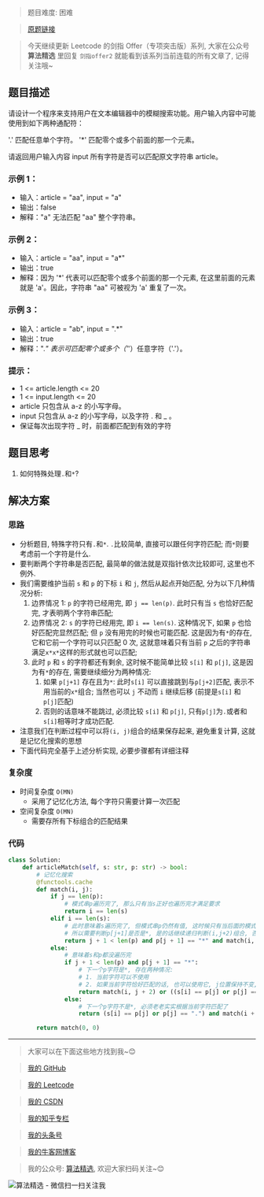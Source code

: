 > 题目难度: 困难

> [原题链接](https://leetcode.cn/problems/zheng-ze-biao-da-shi-pi-pei-lcof/)

> 今天继续更新 Leetcode 的剑指 Offer（专项突击版）系列, 大家在公众号 **算法精选** 里回复 `剑指offer2` 就能看到该系列当前连载的所有文章了, 记得关注哦~

## 题目描述

请设计一个程序来支持用户在文本编辑器中的模糊搜索功能。用户输入内容中可能使用到如下两种通配符：

'.' 匹配任意单个字符。
'\*' 匹配零个或多个前面的那一个元素。

请返回用户输入内容 input 所有字符是否可以匹配原文字符串 article。

### 示例 1：

- 输入：article = "aa", input = "a"
- 输出：false
- 解释："a" 无法匹配 "aa" 整个字符串。

### 示例 2：

- 输入：article = "aa", input = "a\*"
- 输出：true
- 解释：因为 '\*' 代表可以匹配零个或多个前面的那一个元素, 在这里前面的元素就是 'a'。因此，字符串 "aa" 可被视为 'a' 重复了一次。

### 示例 3：

- 输入：article = "ab", input = ".\*"
- 输出：true
- 解释："._" 表示可匹配零个或多个（'_'）任意字符（'.'）。

### 提示：

- 1 <= article.length <= 20
- 1 <= input.length <= 20
- article 只包含从 a-z 的小写字母。
- input 只包含从 a-z 的小写字母，以及字符 . 和 \_ 。
- 保证每次出现字符 \_ 时，前面都匹配到有效的字符

## 题目思考

1. 如何特殊处理`.`和`*`?

## 解决方案

### 思路

- 分析题目, 特殊字符只有`.`和`*`. `.`比较简单, 直接可以跟任何字符匹配; 而`*`则要考虑前一个字符是什么.
- 要判断两个字符串是否匹配, 最简单的做法就是双指针依次比较即可, 这里也不例外.
- 我们需要维护当前 `s` 和 `p` 的下标 `i` 和 `j`, 然后从起点开始匹配, 分为以下几种情况分析:
  1. 边界情况 1: `p` 的字符已经用完, 即 `j == len(p)`. 此时只有当 `s` 也恰好匹配完, 才表明两个字符串匹配;
  2. 边界情况 2: `s` 的字符已经用完, 即 `i == len(s)`. 这种情况下, 如果 `p` 也恰好匹配完显然匹配; 但 `p` 没有用完的时候也可能匹配. 这是因为有`*`的存在, 它和它前一个字符可以只匹配 0 次, 这就意味着只有当前 `p` 之后的字符串满足`x*x*`这样的形式就也可以匹配;
  3. 此时 `p` 和 `s` 的字符都还有剩余, 这时候不能简单比较 `s[i]` 和 `p[j]`, 这是因为有`*`的存在, 需要继续细分为两种情况:
     1. 如果 `p[j+1]` 存在且为`*`: 此时`s[i]` 可以直接跳到与`p[j+2]`匹配, 表示不用当前的`x*`组合; 当然也可以 `j` 不动而 `i` 继续后移 (前提是`s[i]` 和 `p[j]`匹配)
     2. 否则的话意味不能跳过, 必须比较 `s[i]` 和 `p[j]`, 只有`p[j]`为`.`或者和`s[i]`相等时才成功匹配.
- 注意我们在判断过程中可以将`(i, j)`组合的结果保存起来, 避免重复计算, 这就是记忆化搜索的思想
- 下面代码完全基于上述分析实现, 必要步骤都有详细注释

### 复杂度

- 时间复杂度 `O(MN)`
  - 采用了记忆化方法, 每个字符只需要计算一次匹配
- 空间复杂度 `O(MN)`
  - 需要存所有下标组合的匹配结果

### 代码

```python
class Solution:
    def articleMatch(self, s: str, p: str) -> bool:
        # 记忆化搜索
        @functools.cache
        def match(i, j):
            if j == len(p):
                # 模式串p遍历完了, 那么只有当s正好也遍历完才满足要求
                return i == len(s)
            elif i == len(s):
                # 此时意味着s遍历完了, 但模式串p仍然有值, 这时候只有当后面的模式串都是x*x*这样的形式才可以, 代表后面的x*都只匹配0次
                # 所以需要判断p[j+1]是否是*, 是的话继续递归判断(i,j+2)组合, 否则直接返回False
                return j + 1 < len(p) and p[j + 1] == "*" and match(i, j + 2)
            else:
                # 意味着s和p都没遍历完
                if j + 1 < len(p) and p[j + 1] == "*":
                    # 下一个p字符是*, 存在两种情况:
                    # 1. 当前字符可以不使用
                    # 2. 如果当前字符恰好匹配的话, 也可以使用它, j位置保持不变, i后移
                    return match(i, j + 2) or ((s[i] == p[j] or p[j] == ".") and match(i + 1, j))
                else:
                    # 下一个p字符不是*, 必须老老实实根据当前字符匹配了
                    return (s[i] == p[j] or p[j] == ".") and match(i + 1, j + 1)

        return match(0, 0)
```

---

> 大家可以在下面这些地方找到我~😊

> [我的 GitHub](https://github.com/zjulyx)

> [我的 Leetcode](https://leetcode-cn.com/u/suibianfahui/)

> [我的 CSDN](https://me.csdn.net/zjulyx1993)

> [我的知乎专栏](https://zhuanlan.zhihu.com/c_1242508721932464128)

> [我的头条号](https://www.toutiao.com/c/user/1090304683804520/#mid=1671643017345028)

> [我的牛客网博客](https://blog.nowcoder.net/zjulyx)

> 我的公众号: [算法精选](https://mp.weixin.qq.com/s?__biz=MzA5MDk1MjI5MA==&mid=2247484158&idx=1&sn=90176bac32cf7af40e4074c721fd8a95&chksm=900285f3a7750ce5a068c9c9773781461819633f2fd60533732637ec9520c908371ebc218d49&scene=178&cur_album_id=1386231241346859009#rd), 欢迎大家扫码关注~😊

![算法精选 - 微信扫一扫关注我](https://pic1.zhimg.com/80/v2-7c988a7b35886df51596ef23616764ac_1440w.jpg)

